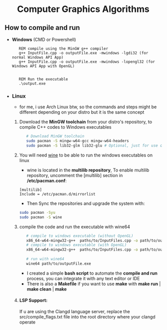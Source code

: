<h1 align="center">Computer Graphics Algorithms</h1>

## How to compile and run
- **Windows** (CMD or Powershell)
    ```CMD
       REM compile using the MinGW g++ compiler 
       g++ InputFile.cpp -o outputFile.exe -mwindows -lgdi32 (for normal Windows API App)
       g++ InputFile.cpp -o outputFile.exe -mwindows -lopengl32 (for Windows API App with OpenGL)


       REM Run the executable
       .\output.exe
    ```
- ### **Linux**
    - for me, i use Arch Linux btw, so the commands and steps might be different depending on your distro but it is the same concept
    1. Download the **MinGW toolchain** from your distro's repository, to compile C++ codes to Windows executables
        ```bash
           # Download MinGW toolchain
           sudo pacman -S mingw-w64-gcc mingw-w64-headers
           sudo pacman -S lib32-glm lib32-glu # Optional, just for use of OpenGL                                                                                             
        ```
    2. You will need [wine](https://www.winehq.org/) to be able to run the windows executables on linux
        -  wine is located in the **multilib repository**, 
        To enable multilib repository, uncomment the [multilib] section in **/etc/pacman.conf**:
        ```
        [multilib]
        Include = /etc/pacman.d/mirrorlist
        ```
        - Then Sync the repositories and upgrade the system with:
        ```bash
        sudo pacman -Syu
        sudo pacman -S wine
        ```
    3. compile the code and run the executable with wine64
         ```bash
            # compile to windows executable (without OpenGL)
            x86_64-w64-mingw32-g++  paths/to/InputFiles.cpp -o path/to/outputFile.exe -mwindows -lgdi32
            # compile to windows executable (with OpenGL)
            x86_64-w64-mingw32-g++  paths/to/InputFiles.cpp -o path/to/outputFile.exe -mwindows -lopengl32
            
            # run with wine64  
            wine64 path/to/outputFile.exe
          ```
        - I created a simple **bash script** to automate the **compile and run** process, you can integrate it with any text editor or IDE
        - There is also a **Makefile** if you want to use **make** with **make run** | **make clean** | **make**  

    4.  #### LSP Support:
        If u are using the Clangd language server, replace the src/compile_flags.txt file into the root directory where your clangd operate

        
